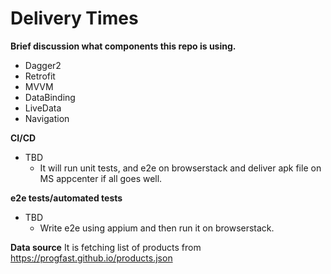 # Delivery Times
**Brief discussion what components this repo is using.**

- Dagger2
- Retrofit
- MVVM 
- DataBinding
- LiveData
- Navigation

**CI/CD**
- TBD
  - It will run unit tests, and e2e on browserstack and deliver apk file on MS appcenter if all goes well.


**e2e tests/automated tests**
- TBD
  - Write e2e using appium and then run it on browserstack. 

**Data source**
It is fetching list of products from https://progfast.github.io/products.json
